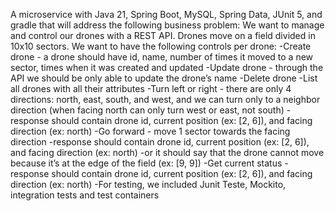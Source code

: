 A microservice with Java 21, Spring Boot, MySQL, Spring Data, JUnit 5, and gradle that will address the following business problem:
We want to manage and control our drones with a REST API. Drones move on a field divided in 10x10 sectors. We want to have the following controls per drone:
-Create drone - a drone should have id, name, number of times it moved to a new sector, times when it was created and updated
-Update drone - through the API we should be only able to update the drone’s name
-Delete drone
-List all drones with all their attributes
-Turn left or right - there  are only 4 directions: north, east, south, and west, and we can turn only to a neighbor direction (when facing north can only turn west or east, not south)
   -response should contain drone id, current position (ex: [2, 6]), and facing direction (ex: north)
-Go forward - move 1 sector towards the facing direction
   -response should contain drone id, current position (ex: [2, 6]), and facing direction (ex: north)
   -or it should say that the drone cannot move because it’s at the edge of the field (ex: [9, 9])
-Get current status
   -response should contain drone id, current position (ex: [2, 6]), and facing direction (ex: north)
-For testing, we included Junit Teste, Mockito, integration tests and test containers
